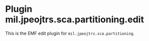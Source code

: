 # Plugin mil.jpeojtrs.sca.partitioning.edit

This is the EMF edit plugin for `mil.jpeojtrs.sca.partitioning`.